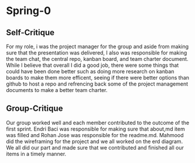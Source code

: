 <H1>Spring-0</H1>
<H2>Self-Critique</H2>
For my role, i was the project manager for the group and aside from making sure that the presentation was delivered,  I also was responsible for making the team chat, the central repo, kanban board, and team charter document. 
While I believe that overall I did a good job, there were some things that could have been done better such as doing more research on kanban boards to make them more efficent, seeing if there were better options than github to host a repo and refrencing back some of the project management documents to make a better team charter.

<h2>Group-Critique</h2>
Our group worked well and each member contributed to the outcome of the first sprint. Endri Baci was responsible for making sure that about,md item was filled and Rohan Jose was responsible for the readme.md. Mahmood did the wireframing for the project and we all worked on the erd diagram.
We all did our part and made sure that we contributed and finished all our items in a timely manner.
